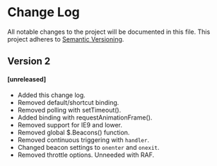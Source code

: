 # Change Log
All notable changes to the project will be documented in this file.
This project adheres to [Semantic Versioning](http://semver.org/).

## Version 2
#### [unreleased]
- Added this change log.
- Removed default/shortcut binding.
- Removed polling with setTimeout().
- Added binding with requestAnimationFrame().
- Removed support for IE9 and lower.
- Removed global $.Beacons() function.
- Removed continuous triggering with `handler`.
- Changed beacon settings to `onenter` and `onexit`.
- Removed throttle options. Unneeded with RAF.
